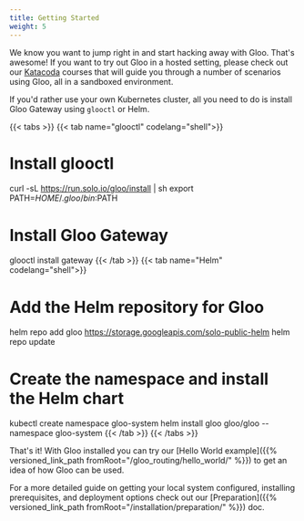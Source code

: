 ```yaml
---
title: Getting Started
weight: 5
---
```


We know you want to jump right in and start hacking away with Gloo. That's awesome! If you want to try out Gloo in a hosted setting, please check out our [Katacoda](https://katacoda.com/solo-io) courses that will guide you through a number of scenarios using Gloo, all in a sandboxed environment.

If you'd rather use your own Kubernetes cluster, all you need to do is install Gloo Gateway using `glooctl` or Helm.

{{< tabs >}}
{{< tab name="glooctl" codelang="shell">}}
# Install glooctl
curl -sL https://run.solo.io/gloo/install | sh
export PATH=$HOME/.gloo/bin:$PATH

# Install Gloo Gateway
glooctl install gateway
{{< /tab >}}
{{< tab name="Helm" codelang="shell">}}
# Add the Helm repository for Gloo
helm repo add gloo https://storage.googleapis.com/solo-public-helm
helm repo update

# Create the namespace and install the Helm chart
kubectl create namespace gloo-system
helm install gloo gloo/gloo --namespace gloo-system
{{< /tab >}}
{{< /tabs >}}

That's it! With Gloo installed you can try our [Hello World example]({{% versioned_link_path fromRoot="/gloo_routing/hello_world/" %}}) to get an idea of how Gloo can be used.

For a more detailed guide on getting your local system configured, installing prerequisites, and deployment options check out our [Preparation]({{% versioned_link_path fromRoot="/installation/preparation/" %}}) doc.
